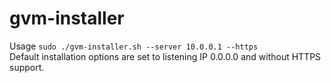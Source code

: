 # gvm-installer

Usage `sudo ./gvm-installer.sh --server 10.0.0.1 --https`  
Default installation options are set to listening IP 0.0.0.0 and without HTTPS support.
